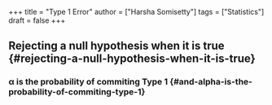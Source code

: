 +++
title = "Type 1 Error"
author = ["Harsha Somisetty"]
tags = ["Statistics"]
draft = false
+++

## Rejecting a null hypothesis when it is true {#rejecting-a-null-hypothesis-when-it-is-true}


### &alpha; is the probability of commiting Type 1 {#and-alpha-is-the-probability-of-commiting-type-1}